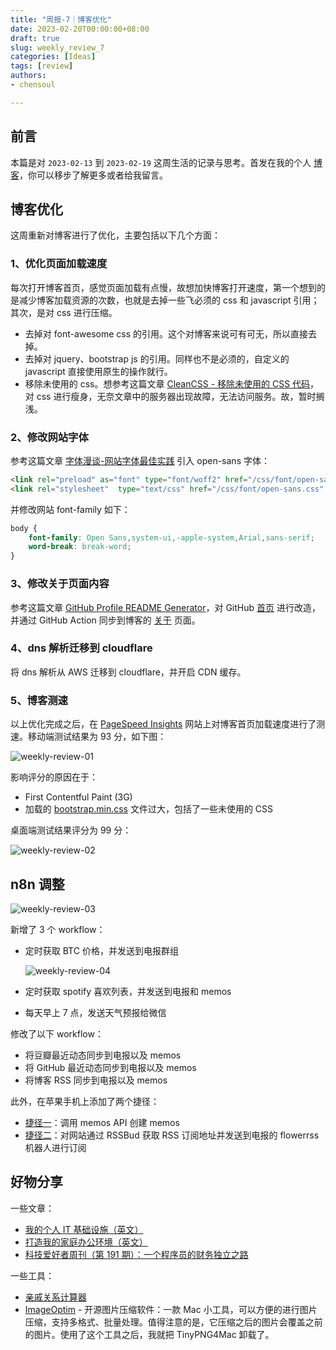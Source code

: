 ```yaml
---
title: "周报-7｜博客优化"
date: 2023-02-20T00:00:00+08:00
draft: true
slug: weekly_review_7
categories: [Ideas]
tags: [review]
authors:
- chensoul   

---
```


## 前言

本篇是对 `2023-02-13` 到 `2023-02-19` 这周生活的记录与思考。首发在我的个人 [博客](https://blog.chensoul.com/)，你可以移步了解更多或者给我留言。


## 博客优化

这周重新对博客进行了优化，主要包括以下几个方面：

### 1、优化页面加载速度

每次打开博客首页，感觉页面加载有点慢，故想加快博客打开速度，第一个想到的是减少博客加载资源的次数，也就是去掉一些飞必须的 css 和 javascript 引用；其次，是对 css 进行压缩。

- 去掉对 font-awesome css 的引用。这个对博客来说可有可无，所以直接去掉。
- 去掉对 jquery、bootstrap js 的引用。同样也不是必须的，自定义的 javascript 直接使用原生的操作就行。
- 移除未使用的 css。想参考这篇文章 [CleanCSS - 移除未使用的 CSS 代码](https://dujun.io/cleancss-remove-unused-css.html)，对 css 进行瘦身，无奈文章中的服务器出现故障，无法访问服务。故，暂时搁浅。

### 2、修改网站字体

参考这篇文章 [字体漫谈-网站字体最佳实践](https://www.albertaz.com/blog/web-font-best-practice) 引入 open-sans 字体：

```html
<link rel="preload" as="font" type="font/woff2" href="/css/font/open-sans.css" >
<link rel="stylesheet"  type="text/css" href="/css/font/open-sans.css"  media="print" onload="this.media='all'" />
```

并修改网站 font-family 如下：

```css
body {
    font-family: Open Sans,system-ui,-apple-system,Arial,sans-serif;
    word-break: break-word;
}
```



### 3、修改关于页面内容 

参考这篇文章 [GitHub Profile README Generator](https://rahuldkjain.github.io/gh-profile-readme-generator/)，对 GitHub [首页](https://github.com/chensoul/chensoul) 进行改造，并通过 GitHub Action 同步到博客的 [关于](https://blog.chensoul.com/about/) 页面。



### 4、dns 解析迁移到 cloudflare

将 dns 解析从 AWS 迁移到 cloudflare，并开启 CDN 缓存。



### 5、博客测速

以上优化完成之后，在 [PageSpeed Insights](https://pagespeed.web.dev/) 网站上对博客首页加载速度进行了测速。移动端测试结果为 93 分，如下图：

![weekly-review-01](http://chensoul.oss-cn-hangzhou.aliyuncs.com/images/weekly-review-01.png)

影响评分的原因在于：

- First Contentful Paint (3G) 
- 加载的 [bootstrap.min.css](https://stackpath.bootstrapcdn.com/bootstrap/4.1.3/css/bootstrap.min.css) 文件过大，包括了一些未使用的 CSS



桌面端测试结果评分为 99 分：

![weekly-review-02](http://chensoul.oss-cn-hangzhou.aliyuncs.com/images/weekly-review-02.png)


## n8n 调整

![weekly-review-03](http://chensoul.oss-cn-hangzhou.aliyuncs.com/images/weekly-review-03.png)

新增了 3 个 workflow：

- 定时获取 BTC 价格，并发送到电报群组

  ![weekly-review-04](http://chensoul.oss-cn-hangzhou.aliyuncs.com/images/weekly-review-04.png)

- 定时获取 spotify 喜欢列表，并发送到电报和 memos

- 每天早上 7 点，发送天气预报给微信



修改了以下 workflow：

- 将豆瓣最近动态同步到电报以及 memos
- 将 GitHub 最近动态同步到电报以及 memos
- 将博客 RSS 同步到电报以及 memos


此外，在苹果手机上添加了两个捷径：

- [捷径一](https://sharecuts.cn/shortcut/12640)：调用 memos API 创建 memos
- [捷径二](https://www.icloud.com/shortcuts/d990253f43e148469af5e85c296961cf)：对网站通过 RSSBud 获取 RSS 订阅地址并发送到电报的 flowerrss 机器人进行订阅  



## 好物分享

一些文章：

- [我的个人 IT 基础设施（英文）](https://writings.stephenwolfram.com/2019/02/seeking-the-productive-life-some-details-of-my-personal-infrastructure/)
- [打造我的家庭办公环境（英文）](https://arun.is/blog/desk-setup/)
- [科技爱好者周刊（第 191 期）：一个程序员的财务独立之路](https://www.ruanyifeng.com/blog/2022/01/weekly-issue-191.html)



一些工具：

- [亲戚关系计算器](https://passer-by.com/relationship/vue/#/)
- [ImageOptim](https://imageoptim.com/mac) - 开源图片压缩软件：一款 Mac 小工具，可以方便的进行图片压缩，支持多格式、批量处理。值得注意的是，它压缩之后的图片会覆盖之前的图片。使用了这个工具之后，我就把  TinyPNG4Mac 卸载了。
